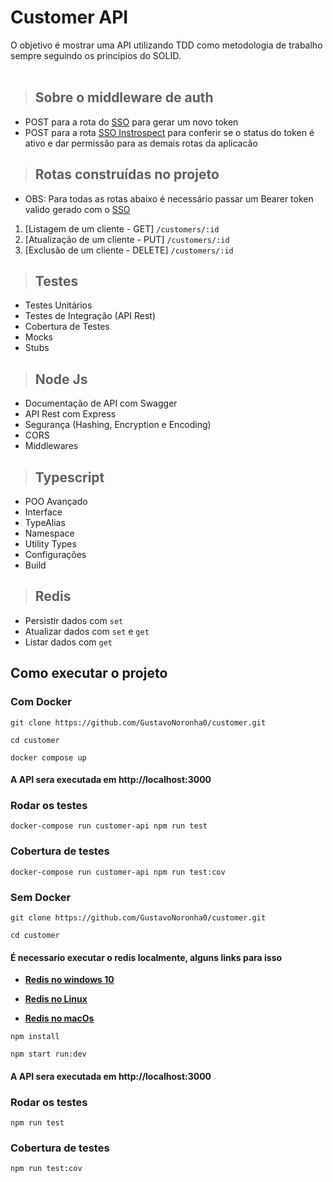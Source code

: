 # **Customer API**

O objetivo é mostrar uma API utilizando TDD como metodologia de trabalho sempre seguindo os princípios do SOLID.
<br /><br />

> ## Sobre o middleware de auth
* POST para a rota do [SSO](https://accounts.seguros.vitta.com.br/auth/realms/careers/protocol/openid-connect/token/) para gerar um novo token
* POST para a rota  [SSO Instrospect](https://accounts.seguros.vitta.com.br/auth/realms/careers/protocol/openid-connect/token/) para conferir se o status do token é ativo e dar permissão para as demais rotas da aplicacão

> ## Rotas construídas no projeto
* OBS: Para todas as rotas abaixo é necessário passar um Bearer token valido gerado com o [SSO](https://accounts.seguros.vitta.com.br/auth/realms/careers/protocol/openid-connect/token/)

1. [Listagem de um cliente - GET] `/customers/:id`
2. [Atualização de um cliente - PUT] `/customers/:id`
3. [Exclusão de um cliente - DELETE] `/customers/:id`


> ## Testes
* Testes Unitários
* Testes de Integração (API Rest)
* Cobertura de Testes
* Mocks
* Stubs

> ## Node Js
* Documentação de API com Swagger
* API Rest com Express
* Segurança (Hashing, Encryption e Encoding)
* CORS
* Middlewares

> ## Typescript
* POO Avançado
* Interface
* TypeAlias
* Namespace
* Utility Types
* Configurações
* Build

> ## Redis
* Persistir dados com `set`
* Atualizar dados com `set` e `get`
* Listar dados com `get`

## **Como executar o projeto**

### **Com Docker**

```
git clone https://github.com/GustavoNoronha0/customer.git
```

```
cd customer 
```


```
docker compose up
```

#### A API sera executada em http://localhost:3000

### **Rodar os testes**
```
docker-compose run customer-api npm run test
```

### **Cobertura de testes**
```
docker-compose run customer-api npm run test:cov
```

### **Sem Docker**

```
git clone https://github.com/GustavoNoronha0/customer.git
```

```
cd customer 
```

#### É necessario executar o redis localmente, alguns links para isso 

* **[Redis no windows 10](https://redis.com/blog/redis-on-windows-10/)**

* **[Redis no Linux](https://redis.io/docs/getting-started/installation/install-redis-on-linux/)**

* **[Redis no macOs](https://redis.io/docs/getting-started/installation/install-redis-on-mac-os/)**

```
npm install
```

```
npm start run:dev
```

#### A API sera executada em http://localhost:3000

### **Rodar os testes**
```
npm run test
```

### **Cobertura de testes**
```
npm run test:cov
```

